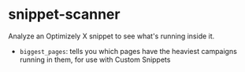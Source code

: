 # snippet-scanner

Analyze an Optimizely X snippet to see what's running inside it.

* `biggest_pages`: tells you which pages have the heaviest campaigns running in them, for use with Custom Snippets
